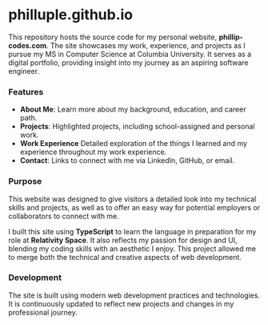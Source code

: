 # philluple.github.io

This repository hosts the source code for my personal website, **phillip-codes.com**. The site showcases my work, experience, and projects as I pursue my MS in Computer Science at Columbia University. It serves as a digital portfolio, providing insight into my journey as an aspiring software engineer.

### Features

- **About Me**: Learn more about my background, education, and career path.
- **Projects**: Highlighted projects, including school-assigned and personal work.
- **Work Experience** Detailed exploration of the things I learned and my experience throughout my work experience. 
- **Contact**: Links to connect with me via LinkedIn, GitHub, or email.

### Purpose

This website was designed to give visitors a detailed look into my technical skills and projects, as well as to offer an easy way for potential employers or collaborators to connect with me.

I built this site using **TypeScript** to learn the language in preparation for my role at **Relativity Space**. It also reflects my passion for design and UI, blending my coding skills with an aesthetic I enjoy. This project allowed me to merge both the technical and creative aspects of web development.

### Development

The site is built using modern web development practices and technologies. It is continuously updated to reflect new projects and changes in my professional journey.
